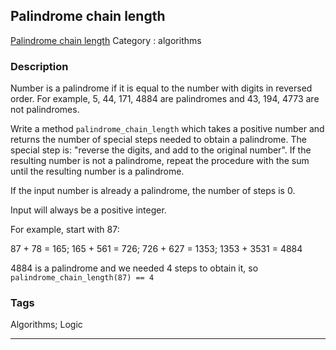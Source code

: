 ## Palindrome chain length
[Palindrome chain length](https://www.codewars.com/kata/palindrome-chain-length)
Category : algorithms

### Description
Number is a palindrome if it is equal to the number with digits in reversed order.
For example, 5, 44, 171, 4884 are palindromes and 43, 194, 4773 are not palindromes.

Write a method `palindrome_chain_length` which takes a positive number and returns the number of special steps needed to obtain a palindrome. The special step is: "reverse the digits, and add to the original number". If the resulting number is not a  palindrome, repeat the procedure with the sum until the resulting number is a palindrome.

If the input number is already a palindrome, the number of steps is 0.

Input will always be a positive integer.

For example, start with 87:

87 + 78 = 165;
165 + 561 = 726;
 726 + 627 = 1353;
1353 + 3531 = 4884

4884 is a palindrome and we needed 4 steps to obtain it, so `palindrome_chain_length(87) == 4`

### Tags
Algorithms; Logic

- - -
